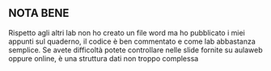 ## NOTA BENE

Rispetto agli altri lab non ho creato un file word ma ho pubblicato i miei appunti sul quaderno, il codice è ben commentato e come lab abbastanza semplice. Se avete difficoltà potete controllare nelle slide fornite su aulaweb oppure online, è una struttura dati non troppo complessa

